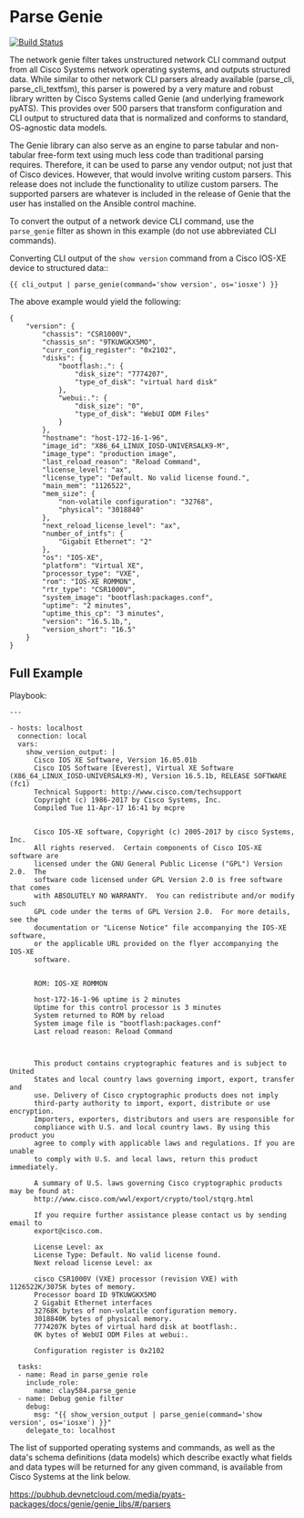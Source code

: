 # Parse Genie

[![Build Status](https://travis-ci.org/clay584/parse_genie.svg?branch=master)](https://travis-ci.org/clay584/parse_genie)

The network genie filter takes unstructured network CLI command output from all
Cisco Systems network operating systems, and outputs structured data. While similar to other
network CLI parsers already available (parse_cli, parse_cli_textfsm), this parser is
powered by a very mature and robust library written by Cisco Systems called Genie (and underlying framework pyATS).
This provides over 500 parsers that transform configuration and CLI
output to structured data that is normalized and conforms to standard, OS-agnostic data models.

The Genie library can also serve as an engine to parse tabular and non-tabular free-form text
    using much less code than traditional parsing requires. Therefore, it can be used to
    parse any vendor output; not just that of Cisco devices. However, that would involve writing custom parsers.
    This release does not include the functionality to utilize custom parsers. The supported parsers are whatever
    is included in the release of Genie that the user has installed on the Ansible control machine.

To convert the output of a network device CLI command, use the ``parse_genie`` filter as shown in this example
(do not use abbreviated CLI commands).

Converting CLI output of the ``show version`` command from a Cisco IOS-XE device to structured data::

    {{ cli_output | parse_genie(command='show version', os='iosxe') }}

The above example would yield the following:

    {
        "version": {
            "chassis": "CSR1000V",
            "chassis_sn": "9TKUWGKX5MO",
            "curr_config_register": "0x2102",
            "disks": {
                "bootflash:.": {
                    "disk_size": "7774207",
                    "type_of_disk": "virtual hard disk"
                },
                "webui:.": {
                    "disk_size": "0",
                    "type_of_disk": "WebUI ODM Files"
                }
            },
            "hostname": "host-172-16-1-96",
            "image_id": "X86_64_LINUX_IOSD-UNIVERSALK9-M",
            "image_type": "production image",
            "last_reload_reason": "Reload Command",
            "license_level": "ax",
            "license_type": "Default. No valid license found.",
            "main_mem": "1126522",
            "mem_size": {
                "non-volatile configuration": "32768",
                "physical": "3018840"
            },
            "next_reload_license_level": "ax",
            "number_of_intfs": {
                "Gigabit Ethernet": "2"
            },
            "os": "IOS-XE",
            "platform": "Virtual XE",
            "processor_type": "VXE",
            "rom": "IOS-XE ROMMON",
            "rtr_type": "CSR1000V",
            "system_image": "bootflash:packages.conf",
            "uptime": "2 minutes",
            "uptime_this_cp": "3 minutes",
            "version": "16.5.1b,",
            "version_short": "16.5"
        }
    }

## Full Example

Playbook:

    ---

    - hosts: localhost
      connection: local
      vars:
        show_version_output: |
          Cisco IOS XE Software, Version 16.05.01b
          Cisco IOS Software [Everest], Virtual XE Software (X86_64_LINUX_IOSD-UNIVERSALK9-M), Version 16.5.1b, RELEASE SOFTWARE (fc1)
          Technical Support: http://www.cisco.com/techsupport
          Copyright (c) 1986-2017 by Cisco Systems, Inc.
          Compiled Tue 11-Apr-17 16:41 by mcpre


          Cisco IOS-XE software, Copyright (c) 2005-2017 by cisco Systems, Inc.
          All rights reserved.  Certain components of Cisco IOS-XE software are
          licensed under the GNU General Public License ("GPL") Version 2.0.  The
          software code licensed under GPL Version 2.0 is free software that comes
          with ABSOLUTELY NO WARRANTY.  You can redistribute and/or modify such
          GPL code under the terms of GPL Version 2.0.  For more details, see the
          documentation or "License Notice" file accompanying the IOS-XE software,
          or the applicable URL provided on the flyer accompanying the IOS-XE
          software.


          ROM: IOS-XE ROMMON

          host-172-16-1-96 uptime is 2 minutes
          Uptime for this control processor is 3 minutes
          System returned to ROM by reload
          System image file is "bootflash:packages.conf"
          Last reload reason: Reload Command



          This product contains cryptographic features and is subject to United
          States and local country laws governing import, export, transfer and
          use. Delivery of Cisco cryptographic products does not imply
          third-party authority to import, export, distribute or use encryption.
          Importers, exporters, distributors and users are responsible for
          compliance with U.S. and local country laws. By using this product you
          agree to comply with applicable laws and regulations. If you are unable
          to comply with U.S. and local laws, return this product immediately.

          A summary of U.S. laws governing Cisco cryptographic products may be found at:
          http://www.cisco.com/wwl/export/crypto/tool/stqrg.html

          If you require further assistance please contact us by sending email to
          export@cisco.com.

          License Level: ax
          License Type: Default. No valid license found.
          Next reload license Level: ax

          cisco CSR1000V (VXE) processor (revision VXE) with 1126522K/3075K bytes of memory.
          Processor board ID 9TKUWGKX5MO
          2 Gigabit Ethernet interfaces
          32768K bytes of non-volatile configuration memory.
          3018840K bytes of physical memory.
          7774207K bytes of virtual hard disk at bootflash:.
          0K bytes of WebUI ODM Files at webui:.

          Configuration register is 0x2102

      tasks:
      - name: Read in parse_genie role
        include_role:
          name: clay584.parse_genie
      - name: Debug genie filter
        debug:
          msg: "{{ show_version_output | parse_genie(command='show version', os='iosxe') }}"
        delegate_to: localhost

The list of supported operating systems and commands, as well
as the data's schema definitions (data models) which describe exactly what fields and
data types will be returned for any given command, is available from Cisco Systems at the link below.

https://pubhub.devnetcloud.com/media/pyats-packages/docs/genie/genie_libs/#/parsers


